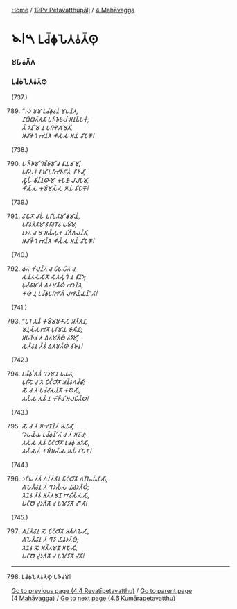 
[Home](/) / [19Pv Petavatthupāḷi](/tipitaka/19Pv.md) / [4 Mahāvagga](/tipitaka/19Pv/4.md)

# 𑁪𑁇𑁫 𑀉𑀘𑁆𑀙𑀼𑀧𑁂𑀢𑀯𑀢𑁆𑀣𑀼

### 𑀫𑀳𑀸𑀯𑀕𑁆𑀕

### 𑀉𑀘𑁆𑀙𑀼𑀧𑁂𑀢𑀯𑀢𑁆𑀣𑀼

(737.)

789. _“𑀇𑀤𑀁 𑀫𑀫 𑀉𑀘𑁆𑀙𑀼𑀯𑀦𑀁 𑀫𑀳𑀦𑁆𑀢𑀁,_  
_𑀦𑀺𑀩𑁆𑀩𑀢𑁆𑀢𑀢𑀺 𑀧𑀼𑀜𑁆𑀜𑀨𑀮𑀁 𑀅𑀦𑀧𑁆𑀧𑀓𑀁;_  
_𑀢𑀁 𑀤𑀸𑀦𑀺 𑀫𑁂 𑀦 𑀧𑀭𑀺𑀪𑁄𑀕𑀫𑁂𑀢𑀺,_  
_𑀆𑀘𑀺𑀓𑁆𑀔 𑀪𑀦𑁆𑀢𑁂 𑀓𑀺𑀲𑁆𑀲 𑀅𑀬𑀁 𑀯𑀺𑀧𑀸𑀓𑁄𑁇_  


(738.)

790. _𑀳𑀜𑁆𑀜𑀸𑀫𑀺 𑀔𑀚𑁆𑀚𑀸𑀫𑀺 𑀘 𑀯𑀸𑀬𑀫𑀸𑀫𑀺,_  
_𑀧𑀭𑀺𑀲𑀓𑁆𑀓𑀸𑀫𑀺 𑀧𑀭𑀺𑀪𑀼𑀜𑁆𑀚𑀺𑀢𑀼𑀁 𑀓𑀺𑀜𑁆𑀘𑀺;_  
_𑀲𑁆𑀯𑀸𑀳𑀁 𑀙𑀺𑀦𑁆𑀦𑀣𑀸𑀫𑁄 𑀓𑀧𑀡𑁄 𑀮𑀸𑀮𑀧𑀸𑀫𑀺,_  
_𑀓𑀺𑀲𑁆𑀲 𑀓𑀫𑁆𑀫𑀲𑁆𑀲 𑀅𑀬𑀁 𑀯𑀺𑀧𑀸𑀓𑁄𑁇_  


(739.)

791. _𑀯𑀺𑀖𑀸𑀢𑁄 𑀘𑀸𑀳𑀁 𑀧𑀭𑀺𑀧𑀢𑀸𑀫𑀺 𑀙𑀫𑀸𑀬𑀁,_  
_𑀧𑀭𑀺𑀯𑀢𑁆𑀢𑀸𑀫𑀺 𑀯𑀸𑀭𑀺𑀘𑀭𑁄𑀯 𑀖𑀫𑁆𑀫𑁂;_  
_𑀭𑀼𑀤𑀢𑁄 𑀘 𑀫𑁂 𑀅𑀲𑁆𑀲𑀼𑀓𑀸 𑀦𑀺𑀕𑁆𑀕𑀮𑀦𑁆𑀢𑀺,_  
_𑀆𑀘𑀺𑀓𑁆𑀔 𑀪𑀦𑁆𑀢𑁂 𑀓𑀺𑀲𑁆𑀲 𑀅𑀬𑀁 𑀯𑀺𑀧𑀸𑀓𑁄𑁇_  


(740.)

792. _𑀙𑀸𑀢𑁄 𑀓𑀺𑀮𑀦𑁆𑀢𑁄 𑀘 𑀧𑀺𑀧𑀸𑀲𑀺𑀢𑁄 𑀘,_  
_𑀲𑀦𑁆𑀢𑀲𑁆𑀲𑀺𑀢𑁄 𑀲𑀸𑀢𑀲𑀼𑀔𑀁 𑀦 𑀯𑀺𑀦𑁆𑀤𑁂;_  
_𑀧𑀼𑀘𑁆𑀙𑀸𑀫𑀺 𑀢𑀁 𑀏𑀢𑀫𑀢𑁆𑀣𑀁 𑀪𑀤𑀦𑁆𑀢𑁂,_  
_𑀓𑀣𑀁 𑀦𑀼 𑀉𑀘𑁆𑀙𑀼𑀧𑀭𑀺𑀪𑁄𑀕𑀁 𑀮𑀪𑁂𑀬𑁆𑀬𑀦𑁆”𑀢𑀺𑁇_  


(741.)

793. _“𑀧𑀼𑀭𑁂 𑀢𑀼𑀯𑀁 𑀓𑀫𑁆𑀫𑀫𑀓𑀸𑀲𑀺 𑀅𑀢𑁆𑀢𑀦𑀸,_  
_𑀫𑀦𑀼𑀲𑁆𑀲𑀪𑀽𑀢𑁄 𑀧𑀼𑀭𑀺𑀫𑀸𑀬 𑀚𑀸𑀢𑀺𑀬𑀸;_  
_𑀅𑀳𑀜𑁆𑀘 𑀢𑀁 𑀏𑀢𑀫𑀢𑁆𑀣𑀁 𑀯𑀤𑀸𑀫𑀺,_  
_𑀲𑀼𑀢𑁆𑀯𑀸𑀦 𑀢𑁆𑀯𑀁 𑀏𑀢𑀫𑀢𑁆𑀣𑀁 𑀯𑀺𑀚𑀸𑀦𑁇_  


(742.)

794. _𑀉𑀘𑁆𑀙𑀼𑀁 𑀢𑀼𑀯𑀁 𑀔𑀸𑀤𑀫𑀸𑀦𑁄 𑀧𑀬𑀸𑀢𑁄,_  
_𑀧𑀼𑀭𑀺𑀲𑁄 𑀘 𑀢𑁂 𑀧𑀺𑀝𑁆𑀞𑀺𑀢𑁄 𑀅𑀦𑁆𑀯𑀕𑀘𑁆𑀙𑀺;_  
_𑀲𑁄 𑀘 𑀢𑀁 𑀧𑀘𑁆𑀘𑀸𑀲𑀦𑁆𑀢𑁄 𑀓𑀣𑁂𑀲𑀺,_  
_𑀢𑀲𑁆𑀲 𑀢𑀼𑀯𑀁 𑀦 𑀓𑀺𑀜𑁆𑀘𑀺 𑀆𑀮𑀧𑀺𑀢𑁆𑀣𑁇_  


(743.)

795. _𑀲𑁄 𑀘 𑀢𑀁 𑀅𑀪𑀡𑀦𑁆𑀢𑀁 𑀅𑀬𑀸𑀘𑀺,_  
_‘𑀤𑁂𑀳𑀬𑁆𑀬 𑀉𑀘𑁆𑀙𑀼𑀦𑁆’𑀢𑀺 𑀘 𑀢𑀁 𑀅𑀯𑁄𑀘;_  
_𑀢𑀲𑁆𑀲 𑀢𑀼𑀯𑀁 𑀧𑀺𑀝𑁆𑀞𑀺𑀢𑁄 𑀉𑀘𑁆𑀙𑀼𑀁 𑀅𑀤𑀸𑀲𑀺,_  
_𑀢𑀲𑁆𑀲𑁂𑀢𑀁 𑀓𑀫𑁆𑀫𑀲𑁆𑀲 𑀅𑀬𑀁 𑀯𑀺𑀧𑀸𑀓𑁄𑁇_  


(744.)

796. _𑀇𑀗𑁆𑀖 𑀢𑁆𑀯𑀁 𑀕𑀦𑁆𑀢𑁆𑀯𑀸𑀦 𑀧𑀺𑀝𑁆𑀞𑀺𑀢𑁄 𑀕𑀡𑁆𑀳𑁂𑀬𑁆𑀬𑀸𑀲𑀺,_  
_𑀕𑀳𑁂𑀢𑁆𑀯𑀸𑀦 𑀢𑀁 𑀔𑀸𑀤𑀲𑁆𑀲𑀼 𑀬𑀸𑀯𑀤𑀢𑁆𑀣𑀁;_  
_𑀢𑁂𑀦𑁂𑀯 𑀢𑁆𑀯𑀁 𑀅𑀢𑁆𑀢𑀫𑀦𑁄 𑀪𑀯𑀺𑀲𑁆𑀲𑀲𑀺,_  
_𑀳𑀝𑁆𑀞𑁄 𑀘𑀼𑀤𑀕𑁆𑀕𑁄 𑀘 𑀧𑀫𑁄𑀤𑀺𑀢𑁄 𑀘𑀸”𑀢𑀺𑁇_  


(745.)

797. _𑀕𑀦𑁆𑀢𑁆𑀯𑀸𑀦 𑀲𑁄 𑀧𑀺𑀝𑁆𑀞𑀺𑀢𑁄 𑀅𑀕𑁆𑀕𑀳𑁂𑀲𑀺,_  
_𑀕𑀳𑁂𑀢𑁆𑀯𑀸𑀦 𑀢𑀁 𑀔𑀸𑀤𑀺 𑀬𑀸𑀯𑀤𑀢𑁆𑀣𑀁;_  
_𑀢𑁂𑀦𑁂𑀯 𑀲𑁄 𑀅𑀢𑁆𑀢𑀫𑀦𑁄 𑀅𑀳𑁄𑀲𑀺,_  
_𑀳𑀝𑁆𑀞𑁄 𑀘𑀼𑀤𑀕𑁆𑀕𑁄 𑀘 𑀧𑀫𑁄𑀤𑀺𑀢𑁄 𑀘𑀸𑀢𑀺𑁇_  


---

798. 𑀉𑀘𑁆𑀙𑀼𑀧𑁂𑀢𑀯𑀢𑁆𑀣𑀼 𑀧𑀜𑁆𑀘𑀫𑀁𑁇



[Go to previous page (4.4 Revatīpetavatthu)](/tipitaka/19Pv/4/4.4.md) / [Go to parent page (4 Mahāvagga)](/tipitaka/19Pv/4.md) / [Go to next page (4.6 Kumārapetavatthu)](/tipitaka/19Pv/4/4.6.md)


